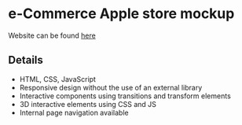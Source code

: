 # e-Commerce Apple store mockup
Website can be found [here](https://annageorg.github.io/AppleECommerce/)
## Details
* HTML, CSS, JavaScript
* Responsive design without the use of an external library
* Interactive components using transitions and transform elements
* 3D interactive elements using CSS and JS
* Internal page navigation available
